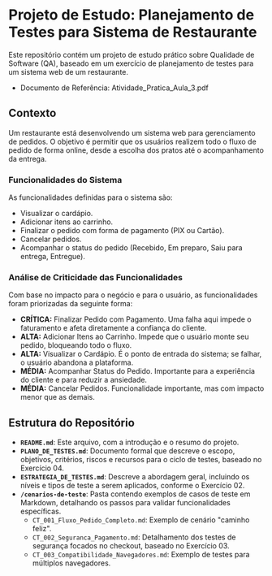 # Projeto de Estudo: Planejamento de Testes para Sistema de Restaurante

Este repositório contém um projeto de estudo prático sobre Qualidade de Software (QA), baseado em um exercício de planejamento de testes para um sistema web de um restaurante.
- Documento de Referência: Atividade_Pratica_Aula_3.pdf

## Contexto

Um restaurante está desenvolvendo um sistema web para gerenciamento de pedidos. O objetivo é permitir que os usuários realizem todo o fluxo de pedido de forma online, desde a escolha dos pratos até o acompanhamento da entrega.

### Funcionalidades do Sistema

As funcionalidades definidas para o sistema são:
- Visualizar o cardápio.
- Adicionar itens ao carrinho.
- Finalizar o pedido com forma de pagamento (PIX ou Cartão).
- Cancelar pedidos.
- Acompanhar o status do pedido (Recebido, Em preparo, Saiu para entrega, Entregue).

### Análise de Criticidade das Funcionalidades

Com base no impacto para o negócio e para o usuário, as funcionalidades foram priorizadas da seguinte forma:

- **CRÍTICA:** Finalizar Pedido com Pagamento. Uma falha aqui impede o faturamento e afeta diretamente a confiança do cliente.
- **ALTA:** Adicionar Itens ao Carrinho. Impede que o usuário monte seu pedido, bloqueando todo o fluxo.
- **ALTA:** Visualizar o Cardápio. É o ponto de entrada do sistema; se falhar, o usuário abandona a plataforma.
- **MÉDIA:** Acompanhar Status do Pedido. Importante para a experiência do cliente e para reduzir a ansiedade.
- **MÉDIA:** Cancelar Pedidos. Funcionalidade importante, mas com impacto menor que as demais.

## Estrutura do Repositório

- **`README.md`**: Este arquivo, com a introdução e o resumo do projeto.
- **`PLANO_DE_TESTES.md`**: Documento formal que descreve o escopo, objetivos, critérios, riscos e recursos para o ciclo de testes, baseado no Exercício 04.
- **`ESTRATEGIA_DE_TESTES.md`**: Descreve a abordagem geral, incluindo os níveis e tipos de teste a serem aplicados, conforme o Exercício 02.
- **`/cenarios-de-teste`**: Pasta contendo exemplos de casos de teste em Markdown, detalhando os passos para validar funcionalidades específicas.
  - `CT_001_Fluxo_Pedido_Completo.md`: Exemplo de cenário "caminho feliz".
  - `CT_002_Seguranca_Pagamento.md`: Detalhamento dos testes de segurança focados no checkout, baseado no Exercício 03.
  - `CT_003_Compatibilidade_Navegadores.md`: Exemplo de testes para múltiplos navegadores.



